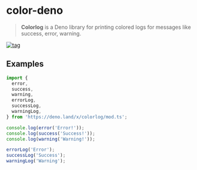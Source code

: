 # color-deno

> **Colorlog** is a Deno library for printing colored logs for messages like success, error, warning.

[![tag](https://img.shields.io/badge/deno-v1.0.0-green.svg)](https://github.com/denoland/deno)

## Examples

```ts
import {
  error,
  success,
  warning,
  errorLog,
  successLog,
  warningLog,
} from 'https://deno.land/x/colorlog/mod.ts';

console.log(error('Error!'));
console.log(success('Success!'));
console.log(warning('Warning!'));

errorLog('Error');
successLog('Success');
warningLog('Warning');
```

